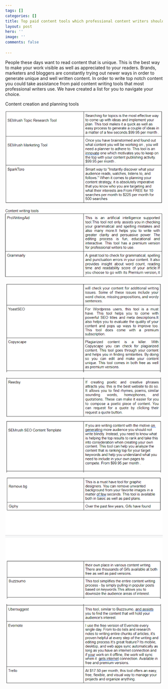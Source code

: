 ```yaml
---
tags: []
categories: []
title: Top paid content tools which professional content writers should use
layout: post
hero: ''
image: ''
comments: false

---
```

People these days want to read content that is unique. This is the best way to make your work visible as well as appreciated to your readers. Brands, marketers and bloggers are constantly trying out newer ways in order to generate unique and well written content. In order to write top notch content you could take assistance from paid content writing tools that most professional writers use. We have created a list for you to navigate your choice.

Content creation and planning tools

![](/uploads/image1.PNG)

![](/uploads/image2.PNG)

![](/uploads/image3.PNG)

![](/uploads/image-4.PNG)

![](/uploads/image5.PNG)

![](/uploads/image-6.PNG)